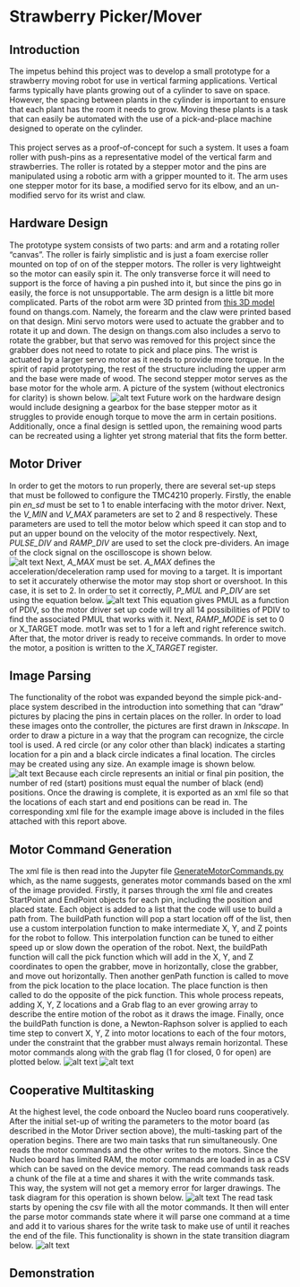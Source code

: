 # Strawberry Picker/Mover
## Introduction
The impetus behind this project was to develop a small prototype for a strawberry moving robot for use in vertical farming applications. Vertical farms typically have plants growing out of a cylinder to save on space. However, the spacing between plants in the cylinder is important to ensure that each plant has the room it needs to grow. Moving these plants is a task that can easily be automated with the use of a pick-and-place machine designed to operate on the cylinder. <br /> <br />
This project serves as a proof-of-concept for such a system. It uses a foam roller with push-pins as a representative model of the vertical farm and strawberries. The roller is rotated by a stepper motor and the pins are manipulated using a robotic arm with a gripper mounted to it. The arm uses one stepper motor for its base, a modified servo for its elbow, and an un-modified servo for its wrist and claw.
## Hardware Design
The prototype system consists of two parts: and arm and a rotating roller “canvas”. The roller is fairly simplistic and is just a foam exercise roller mounted on top of on of the stepper motors. The roller is very lightweight so the motor can easily spin it. The only transverse force it will need to support is the force of having a pin pushed into it, but since the pins go in easily, the force is not unsupportable. The arm design is a little bit more complicated. Parts of the robot arm were 3D printed from [this 3D model](https://thangs.com/designer/m/3d-model/38899) found on thangs.com. Namely, the forearm and the claw were printed based on that design. Mini servo motors were used to actuate the grabber and to rotate it up and down. The design on thangs.com also includes a servo to rotate the grabber, but that servo was removed for this project since the grabber does not need to rotate to pick and place pins. The wrist is actuated by a larger servo motor as it needs to provide more torque. In the spirit of rapid prototyping, the rest of the structure including the upper arm and the base were made of wood. The second stepper motor serves as the base motor for the whole arm. A picture of the system (without electronics for clarity) is shown below.
![alt text](https://github.com/ctgillespie/StrawberryPicker/blob/main/Photos/Prototype.jpg?raw=true "Prototype System")
Future work on the hardware design would include designing a gearbox for the base stepper motor as it struggles to provide enough torque to move the arm in certain positions. Additionally, once a final design is settled upon, the remaining wood parts can be recreated using a lighter yet strong material that fits the form better.
## Motor Driver
In order to get the motors to run properly, there are several set-up steps that must be followed to configure the TMC4210 properly. Firstly, the enable pin *en_sd* must be set to 1 to enable interfacing with the motor driver. Next, the *V_MIN* and *V_MAX* parameters are set to 2 and 8 respectively. These parameters are used to tell the motor below which speed it can stop and to put an upper bound on the velocity of the motor respectively. Next, *PULSE_DIV* and *RAMP_DIV* are used to set the clock pre-dividers. An image of the clock signal on the oscilloscope is shown below. <br />
![alt text](https://github.com/ctgillespie/StrawberryPicker/blob/main/Photos/ClockSignal.png?raw=true "Clock Signal")
Next, *A_MAX* must be set. *A_MAX* defines the acceleration/deceleration ramp used for moving to a target. It is important to set it accurately otherwise the motor may stop short or overshoot. In this case, it is set to 2. In order to set it correctly, *P_MUL* and *P_DIV* are set using the equation below.
![alt text](https://github.com/ctgillespie/StrawberryPicker/blob/main/Photos/PMUL.PNG?raw=true "PMUL Equation")
This equation gives PMUL as a function of PDIV, so the motor driver set up code will try all 14 possibilities of PDIV to find the associated PMUL that works with it. Next, *RAMP_MODE* is set to 0 or X_TARGET mode. mot1r was set to 1 for a left and right reference switch. After that, the motor driver is ready to receive commands. In order to move the motor, a position is written to the *X_TARGET* register.
## Image Parsing
The functionality of the robot was expanded beyond the simple pick-and-place system described in the introduction into something that can “draw” pictures by placing the pins in certain places on the roller. In order to load these images onto the controller, the pictures are first drawn in *Inkscape*. In order to draw a picture in a way that the program can recognize, the circle tool is used. A red circle (or any color other than black) indicates a starting location for a pin and a black circle indicates a final location. The circles may be created using any size. An example image is shown below. <br />
![alt text](https://github.com/ctgillespie/StrawberryPicker/blob/main/Photos/SmileDrawing.PNG?raw=true "Smile Example")
Because each circle represents an initial or final pin position, the number of red (start) positions must equal the number of black (end) positions. Once the drawing is complete, it is exported as an xml file so that the locations of each start and end positions can be read in. The corresponding xml file for the example image above is included in the files attached with this report above.
## Motor Command Generation
The xml file is then read into the Jupyter file [GenerateMotorCommands.py](https://github.com/ctgillespie/StrawberryPicker/blob/main/GenerateMotorCommands.ipynb) which, as the name suggests, generates motor commands based on the xml of the image provided. Firstly, it parses through the xml file and creates StartPoint and EndPoint objects for each pin, including the position and placed state. Each object is added to a list that the code will use to build a path from. The buildPath function will pop a start location off of the list, then use a custom interpolation function to make intermediate X, Y, and Z points for the robot to follow. This interpolation function can be tuned to either speed up or slow down the operation of the robot. Next, the buildPath function will call the pick function which will add in the X, Y, and Z coordinates to open the grabber, move in horizontally, close the grabber, and move out horizontally. Then another genPath function is called to move from the pick location to the place location. The place function is then called to do the opposite of the pick function. This whole process repeats, adding X, Y, Z locations and a Grab flag to an ever growing array to describe the entire motion of the robot as it draws the image. Finally, once the buildPath function is done, a Newton-Raphson solver is applied to each time step to convert X, Y, Z into motor locations to each of the four motors, under the constraint that the grabber must always remain horizontal. These motor commands along with the grab flag (1 for closed, 0 for open) are plotted below.
![alt text](https://github.com/ctgillespie/StrawberryPicker/blob/main/Photos/MotorCommandGraph.PNG?raw=true "Motor Commands")
![alt text](https://github.com/ctgillespie/StrawberryPicker/blob/main/Photos/GrabGraph.PNG?raw=true "Grab Commands")
## Cooperative Multitasking
At the highest level, the code onboard the Nucleo board runs cooperatively. After the initial set-up of writing the parameters to the motor board (as described in the Motor Driver section above), the multi-tasking part of the operation begins. There are two main tasks that run simultaneously. One reads the motor commands and the other writes to the motors. Since the Nucleo board has limited RAM, the motor commands are loaded in as a CSV which can be saved on the device memory. The read commands task reads a chunk of the file at a time and shares it with the write commands task. This way, the system will not get a memory error for larger drawings. The task diagram for this operation is shown below.
![alt text](https://github.com/ctgillespie/StrawberryPicker/blob/main/Photos/TaskDiagram.PNG?raw=true "Task Diagram")
The read task starts by opening the csv file with all the motor commands. It then will enter the parse motor commands state where it will parse one command at a time and add it to various shares for the write task to make use of until it reaches the end of the file. This functionality is shown in the state transition diagram below.
![alt text](https://github.com/ctgillespie/StrawberryPicker/blob/main/Photos/ReadCommandsSTD.PNG?raw=true "Read Commands State Transition Diagram")
## Demonstration

